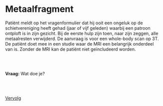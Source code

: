# Metaalfragment

Patiënt meldt op het vragenformulier dat hij ooit een ongeluk op de
schietvereniging heeft gehad (jaar of vijf geleden) waarbij een patroon
ontploft is in zijn gezicht.  Bij de eerste hulp zijn toen, naar zijn zeggen,
alle metaalresten verwijderd. De aanvraag is voor een whole-body scan op 3T.
De patiënt doet mee in een studie waar de MRI een belangrijk onderdeel van is.
Zonder de MRI kan de patiënt niet geïncludeerd worden.

<br>
<br>

**Vraag:** Wat doe je? 

<br>
<br>

[Vervolg](case_part2.md)
